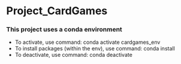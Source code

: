 # Project_CardGames

### This project uses a conda environment ###

- To activate, use command: conda activate cardgames_env
- To install packages (within the env), use command: conda install <package>
- To deactivate, use command: conda deactivate
